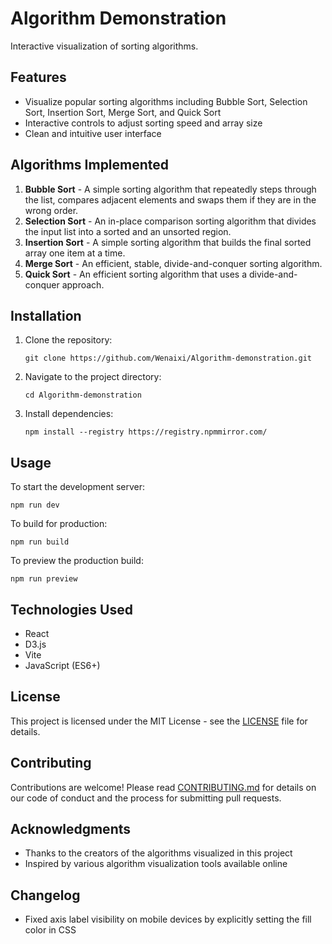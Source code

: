 # Algorithm Demonstration

Interactive visualization of sorting algorithms.

## Features

- Visualize popular sorting algorithms including Bubble Sort, Selection Sort, Insertion Sort, Merge Sort, and Quick Sort
- Interactive controls to adjust sorting speed and array size
- Clean and intuitive user interface

## Algorithms Implemented

1. **Bubble Sort** - A simple sorting algorithm that repeatedly steps through the list, compares adjacent elements and swaps them if they are in the wrong order.
2. **Selection Sort** - An in-place comparison sorting algorithm that divides the input list into a sorted and an unsorted region.
3. **Insertion Sort** - A simple sorting algorithm that builds the final sorted array one item at a time.
4. **Merge Sort** - An efficient, stable, divide-and-conquer sorting algorithm.
5. **Quick Sort** - An efficient sorting algorithm that uses a divide-and-conquer approach.

## Installation

1. Clone the repository:
   ```
   git clone https://github.com/Wenaixi/Algorithm-demonstration.git
   ```

2. Navigate to the project directory:
   ```
   cd Algorithm-demonstration
   ```

3. Install dependencies:
   ```
   npm install --registry https://registry.npmmirror.com/
   ```

## Usage

To start the development server:
```
npm run dev
```

To build for production:
```
npm run build
```

To preview the production build:
```
npm run preview
```

## Technologies Used

- React
- D3.js
- Vite
- JavaScript (ES6+)

## License

This project is licensed under the MIT License - see the [LICENSE](LICENSE) file for details.

## Contributing

Contributions are welcome! Please read [CONTRIBUTING.md](CONTRIBUTING.md) for details on our code of conduct and the process for submitting pull requests.

## Acknowledgments

- Thanks to the creators of the algorithms visualized in this project
- Inspired by various algorithm visualization tools available online

## Changelog

- Fixed axis label visibility on mobile devices by explicitly setting the fill color in CSS
